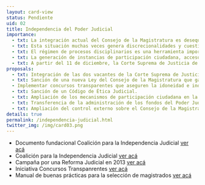 ```yaml
---
layout: card-view
status: Pendiente
uid: 02
title: Independencia del Poder Judicial
importance:
  - txt: La integración actual del Consejo de la Magistratura es desequilibrada, permitiendo la preeminencia de un sector sobre el resto, lo cual puede obstaculizar su independencia.
  - txt: Esta situación muchas veces genera discrecionalidades y cuestionamientos en el proceso de designación de jueces, dependiendo los nombramientos del poder político de turno.
  - txt: El régimen de procesos disciplinarios es una herramienta importante para controlar el desempeño de los jueces, pero la falta de transparencia vigente admite su utilización para presionar a los jueces.
  - txt: La generación de instancias de participación ciudadana, acceso a la información y rendición de cuentas en el ámbito judicial contribuye a una mayor transparencia y, por lo tanto, a una mayor independencia.
  - txt: A partir del 11 de diciembre, la Corte Suprema de Justicia de la Nación pasará a integrarse sólo por tres miembros, cuando legalmente debería tener 5.
proposals:
  - txt: Integración de las dos vacantes de la Corte Suprema de Justicia de la Nación mediante el proceso participativo previsto en el Decreto 222/03.
  - txt: Sanción de una nueva Ley del Consejo de la Magistratura que garantice una composición equilibrada y ecuanimidad en la representación de partidos políticos.
  - Implementar concursos transparentes que aseguren la idoneidad e independencia de los jueces.
  - txt: Sanción de un Código de Ética Judicial.
  - txt: Ampliación de los mecanismos de participación ciudadana en la justicia, como las audiencias públicas y los amicus curiae.
  - txt: Transferencia de la administración de los fondos del Poder Judicial al Consejo de la Magistratura, como establece el art. 114 inc. 3 de la CN.
  - txt: Ampliación del control externo sobre el Consejo de la Magistratura por parte de la AGN.
details: true
permalink: /independencia-judicial.html
twitter_img: /img/card03.png
---
```

* Documento fundacional Coalición para la Independencia Judicial [ver acá](http://www.adc.org.ar/wp-content/uploads/2015/06/Coalici%C3%B3n-para-la-Independencia-Judicial.-Documento-fundacional.pdf)
* Coalición para la Independencia Judicial [ver acá](https://www.facebook.com/CoalicionIndependenciaJudicial/?fref=ts)
* Campaña por una Reforma Judicial en 2013 [ver acá](http://acij.org.ar/reformajudicial/)
* Iniciativa Concursos Transpanrentes [ver acá](http://concursostransparentes.acij.org.ar/)
* Manual de buenas prácticas para la selección de magistrados [ver acá](http://concursostransparentes.acij.org.ar/wp-content/uploads/2013/04/Buenas-Pr%C3%A1cticas.pdf)
